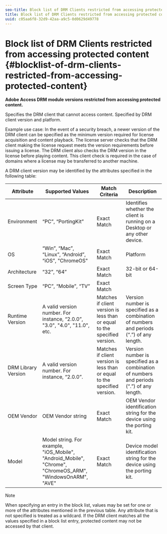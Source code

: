 ```yaml
---
seo-title: Block list of DRM Clients restricted from accessing protected content
title: Block list of DRM Clients restricted from accessing protected content
uuid: c05aa6f8-32d9-42aa-a9c5-0d0629d49778
---
```


# Block list of DRM Clients restricted from accessing protected content {#blocklist-of-drm-clients-restricted-from-accessing-protected-content}

**Adobe Access DRM module versions restricted from accessing protected content.**

Specifies the DRM client that cannot access content. Specified by DRM client version and platform.

Example use case: In the event of a security breach, a newer version of the DRM client can be specified as the minimum version required for license acquisition and content playback. The license server checks that the DRM client making the license request meets the version requirements before issuing a license. The DRM client also checks the DRM version in the license before playing content. This client check is required in the case of domains where a license may be transferred to another machine.

A DRM client version may be identified by the attributes specified in the following table: 

| **Attribute** |**Supported Values** |**Match Criteria** |**Description** |
|---|---|---|---|
|  Environment  | “PC”, “PortingKit”  | Exact Match  | Identifies whether the client is running on a Desktop or any other device.  |
|  OS  | “Win”, “Mac”, “Linux”, “Android”, “iOS”, "ChromeOS"  | Exact Match  | Platform  |
|  Architecture  | “32”, “64”  | Exact Match  | 32-bit or 64-bit  |
|  Screen Type  | “PC”, “Mobile”, “TV”  | Exact Match  | |
|  Runtime Version  | A valid version number. For instance, “2.0.0”, "3.0", "4.0", "11.0", etc.  | Matches if client version is less than or equal to the specified version.  | Version number is specified as a combination of numbers and periods (“.”) of any length.  |
|  DRM Library Version  | A valid version number. For instance, “2.0.0”.  | Matches if client version is less than or equal to the specified version.  | Version number is specified as a combination of numbers and periods (“.”) of any length.  |
|  OEM Vendor  | OEM Vendor string  | Exact Match  | OEM Vendor identification string for the device using the porting kit.  |
|  Model  | Model string. For example, "iOS_Mobile", "Android_Mobile", "Chrome", "ChromeOS_ARM", "WindowsOnARM", "AVE"  | Exact Match  | Device model identification string for the device using the porting kit.  |

>[!NOTE]
>
>When specifying an entry in the block list, values may be set for one or more of the attributes mentioned in the previous table. Any attribute that is not specified is treated as a wildcard. If the DRM client matches all the values specified in a block list entry, protected content may not be accessed by that client.

